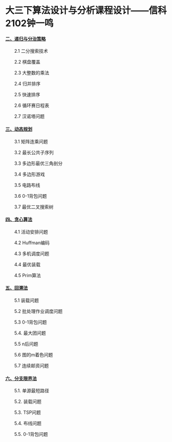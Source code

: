 # 大三下算法设计与分析课程设计——信科2102钟一鸣
#### [二、递归与分治策略](https://76d547e6.lightly.teamcode.com/)
&emsp;&emsp;2.1 二分搜索技术

&emsp;&emsp;2.2 棋盘覆盖

&emsp;&emsp;2.3 大整数的乘法

&emsp;&emsp;2.4 归并排序

&emsp;&emsp;2.5 快速排序

&emsp;&emsp;2.6 循环赛日程表

&emsp;&emsp;2.7 汉诺塔问题

#### [三、动态规划](https://76d547e6.lightly.teamcode.com/)

&emsp;&emsp;3.1 矩阵连乘问题

&emsp;&emsp;3.2 最长公共子序列

&emsp;&emsp;3.3 多边形最优三角剖分

&emsp;&emsp;3.4 多边形游戏

&emsp;&emsp;3.5 电路布线

&emsp;&emsp;3.6 0-1背包问题

&emsp;&emsp;3.7 最优二叉搜索树

#### [四、贪心算法](https://76d547e6.lightly.teamcode.com/)

&emsp;&emsp;4.1 活动安排问题

&emsp;&emsp;4.2 Huffman编码

&emsp;&emsp;4.3 多机调度问题

&emsp;&emsp;4.4 最优装载

&emsp;&emsp;4.5 Prim算法

#### [五、回溯法](https://76d547e6.lightly.teamcode.com/)

&emsp;&emsp;5.1 装载问题

&emsp;&emsp;5.2 批处理作业调度问题

&emsp;&emsp;5.3 0-1背包问题

&emsp;&emsp;5.4. 最大团问题

&emsp;&emsp;5.5 n后问题

&emsp;&emsp;5.6 图的m着色问题

&emsp;&emsp;5.7 连续邮资问题

#### [六、分支限界法](https://76d547e6.lightly.teamcode.com/)

&emsp;&emsp;5.1. 单源最短路径

&emsp;&emsp;5.2. 装载问题

&emsp;&emsp;5.3. TSP问题

&emsp;&emsp;5.4. 布线问题

&emsp;&emsp;5.5.  0-1背包问题
